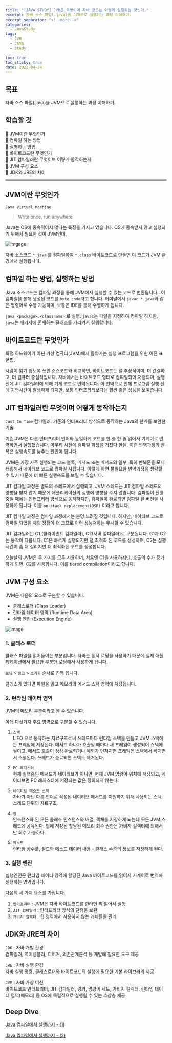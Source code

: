 ```yaml
---
title: "[JAVA STUDY] JVM은 무엇이며 자바 코드는 어떻게 실행하는 것인가."
excerpt: 자바 소스 파일(.java)을 JVM으로 실행하는 과정 이해하기.
excerpt_separator: "<!--more-->"
categories:
  - JavaStudy
tags:
  - JVM
  - JAVA
  - Study

toc: true
toc_sticky: true
date: 2022-04-24
---
```


## 목표

자바 소스 파일(.java)을 JVM으로 실행하는 과정 이해하기.

## 학습할 것

:checkered_flag: JVM이란 무엇인가  
:checkered_flag: 컴파일 하는 방법  
:checkered_flag: 실행하는 방법  
:checkered_flag: 바이트코드란 무엇인가  
:checkered_flag: JIT 컴파일러란 무엇이며 어떻게 동작하는지  
:checkered_flag: JVM 구성 요소  
:checkered_flag: JDK와 JRE의 차이

---

## JVM이란 무엇인가

`Java Virtual Machine`  

>Write once, run anywhere  

Java는 OS에 종속적이지 않다는 특징을 가지고 있습니다. OS에 종속받지 않고 실행되기 위해서 필요한 것이 JVM인데,

![imgage](https://img1.daumcdn.net/thumb/R1280x0/?scode=mtistory2&fname=https%3A%2F%2Fblog.kakaocdn.net%2Fdn%2F0kg24%2Fbtq4YOOQH4J%2FEF2ISOpkYA36a1flwtLEmK%2Fimg.png)

자바 소스코드 `*.java` 를 컴파일하여 `*.class` 바이트코드로 만들면 이 코드가 JVM 환경에서 실행됩니다.

## 컴파일 하는 방법, 실행하는 방법

Java 소스코드는 컴파일 과정을 통해 JVM에서 실행할 수 있는 코드로 변환됩니다.. 이 컴파일을 통해 생성된 코드를 `byte code`라고 합니다. 터미널에서 `javac *.java`와 같은 명령어로 수행 가능하며, 보통은 IDE를 통해 수행하게 됩니다.

`java <package>.<classname>` 로 실행. `javac`는 파일을 지정하여 컴파일 하지만, `java`는 패키지에 존재하는 클래스를 가리켜서 실행합니다.

## 바이트코드란 무엇인가

특정 하드웨어가 아닌 가상 컴퓨터(JVM)에서 돌아가는 실행 프로그램을 위한 이진 표현법.

사람이 읽기 쉽도록 쓰인 소스코드와 비교하면, 바이트코드는 덜 추상적이며, 더 간결하고, 더 컴퓨터 중심적입니다. 자바에서는 바이트코드 형태로 컴파일되어 저장되며, 실행 전에 JIT 컴파일러에 의해 기계 코드로 번역됩니다. 이 번역으로 인해 프로그램 실행 전에 지연시간이 발생하게 되지만, 보통 인터프리터보다는 훨씬 좋은 성능을 보여줍니다.

## JIT 컴파일러란 무엇이며 어떻게 동작하는지

`Just In Time` 컴파일러. 기존의 인터프리터 방식으로 동작하는 Java의 한계를 보완한 기술.

기존 JVM은 다른 인터프리터 언어와 동일하게 코드를 한 줄 한 줄 읽어서 기계어로 번역하면서 실행했습니다. 아무리 사전에 컴파일 과정을 거쳤다 한들, 이런 번역과정의 반복은 실행속도를 늦추는 원인이 됩니다.

JVM은 가장 자주 실행되는 코드 블록, 메서드 또는 메서드의 일부, 특히 반복문을 모니터링해서 네이티브 코드로 컴파일 시킵니다. 이렇게 하면 불필요한 번역과정을 생략할 수 있기 때문에 더 빠른 실행속도를 보일 수 있습니다.

JIT 컴파일 과정은 별도의 스레드에서 실행되고, JVM 스레드는 JIT 컴파일 스레드의 영향을 받지 않기 때문에 애플리케이션의 실행에 영향을 주지 않습니다. 컴파일이 진행중일 때에는 인터프리터 방식으로 동작하지만, 컴파일이 완료되면 컴파일 된 버전을 사용하게 됩니다. 이를 `on-stack replacement(OSR)` 이라고 합니다.

JIT 컴파일 과정은 컴파일 과정에서는 분명 느려질 것입니다. 하지만, 네이티브 코드로 컴파일 되었을 때의 장점이 더 크므로 이런 성능저하는 무시할 수 있습니다.

JIT 컴파일러는 C1 (클라이언트 컴파일러), C2(서버 컴파일러)로 구분됩니다. C1과 C2는 동작이 다릅니다. C1은 빠르게 실행되지만 덜 최적화 된 코드를 생성하며, C2는 실행 시간이 좀 더 걸리지만 더 최적화된 코드를 생성합니다.

오늘날의 JVM은 두 가지를 모두 사용하며, 처음엔 C1을 사용하지만, 호출의 수가 증가하게 되면, C2를 사용합니다. 이를 tiered compilation이라고 합니다.

## JVM 구성 요소

JVM은 다음의 요소로 구분할 수 있습니다.

- 클래스로더 (Class Loader)
- 런타임 데이터 영역 (Runtime Data Area)
- 실행 엔진 (Execution Engine)

![image](https://user-images.githubusercontent.com/37537207/98539438-aebb0980-22cf-11eb-97a6-7349143c98a9.png)

### 1. 클래스 로더  

클래스 파일을 읽어들이는 부분입니다. 자바는 동적 로딩을 사용하기 때문에 실제 애플리케이션에서 필요한 부분만 로딩해서 사용하게 됩니다.

`로딩` > `링크` > `초기화` 순서로 진행 됩니다.

클래스가 있다면 파일을 읽고 메모리의 메서드 스택 영역에 저장됩니다.

### 2. 런타임 데이터 영역  

JVM의 메모리 부분이라고 볼 수 있습니다.  

아래 다섯가지 주요 영역으로 구분할 수 있습니다.  

1) `스택`  
LIFO 으로 동작하는 자료구조로써 쓰레드마다 런타임 스택을 만들고 JVM 스택에는 프레임에 저장된다. 메서드 하나가 호출될 때마다 새 프레임이 생성되어 스택에 쌓이고, 메서드 호출이 정상 완료되거나 예외가 던져지면 프레임은 스택에서 빠지면서 소멸된다. 쓰레드가 종료되면 스택도 제거된다.

2) `PC 레지스터`  
현재 실행중인 메서드가 네이티브가 아니면, 현재 JVM 명령어 위치에 저장되고, 네이티브면 PC 레지스터에 저장되는 값은 정의되지 않는다.

3) `네이티브 메소드 스택`  
자바가 아닌 다른 언어로 작성된 네이티브 메서드를 지원하기 위해 사용되는 스택. 스레드 단위의 자료구조.

4) `힙`  
인스턴스화 된 모든 클래스 인스턴스와 배열, 객체를 저장하게 되는데 모든 JVM 스레드에 공유된다. 힙에 저장된 할당된 메모리 회수 권한은 가비지 컬렉터에 의해서만 회수 가능하다.

5) `메소드`  
런타임 상수풀, 필드와 메소드 데이터 내용 - 클래스 수준의 정보를 저장하게 된다.

### 3. 실행 엔진  

실행엔진은 런타임 데이터 영역에 할당된 Java 바이트코드를 읽어서 기계어로 번역해 실행하는 영역입니다.  

다음의 세 가지 요소를 가집니다.  

1) `인터프리터` : JVM은 자바 바이트코드를 한라인 씩 읽어서 실행  
2) `JIT 컴파일러` : 인터프리터 방식의 단점을 보완  
3) `가비지 컬렉터` : 힙 영역에서 사용하지 않는 개체들을 관리

## JDK와 JRE의 차이

`JDK` : 자바 개발 환경  
컴파일러, 역어셈블러, 디버거, 의존관계분석 등 개발에 필요한 도구 제공

`JRE` : 자바 실행 환경  
자바 실행 명령, 클래스로더와 바이트코드의 실행에 필요한 기본 라이브러리 제공

`JVM` : 자바 가상 머신  
바이트코드 인터프리터, JIT 컴파일러, 링커, 명령어 세트, 가비지 컬렉터, 런타임 데이터 영역(메모리) 등 OS에 독립적으로 실행될 수 있는 추상층 제공

## Deep Dive

[Java 컴파일에서 실행까지 - (1)](https://homoefficio.github.io/2019/01/31/Back-to-the-Essence-Java-%EC%BB%B4%ED%8C%8C%EC%9D%BC%EC%97%90%EC%84%9C-%EC%8B%A4%ED%96%89%EA%B9%8C%EC%A7%80-1/)

[Java 컴파일에서 실행까지 - (2)](https://homoefficio.github.io/2019/01/31/Back-to-the-Essence-Java-%EC%BB%B4%ED%8C%8C%EC%9D%BC%EC%97%90%EC%84%9C-%EC%8B%A4%ED%96%89%EA%B9%8C%EC%A7%80-2/)
